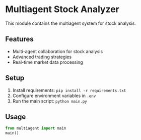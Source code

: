 # Multiagent Stock Analyzer

This module contains the multiagent system for stock analysis.

## Features
- Multi-agent collaboration for stock analysis
- Advanced trading strategies
- Real-time market data processing

## Setup
1. Install requirements: `pip install -r requirements.txt`
2. Configure environment variables in `.env`
3. Run the main script: `python main.py`

## Usage
```python
from multiagent import main
main()
``` 